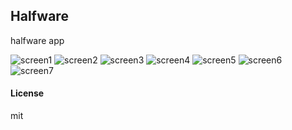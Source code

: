 ## Halfware

halfware app

![screen1](https://github.com/user-attachments/assets/5ee1c6a7-bf03-4b58-8d12-2861b4eb48bf)
![screen2](https://github.com/user-attachments/assets/df12c7c1-3610-4674-a531-8b192a18e134)
![screen3](https://github.com/user-attachments/assets/f80c1470-1537-4b3d-834d-5a40ea708b2e)
![screen4](https://github.com/user-attachments/assets/26771f94-9c73-41b5-95cd-b2b2426bebde)
![screen5](https://github.com/user-attachments/assets/201f76bf-f243-4dd8-8ff5-b379e62fc1e5)
![screen6](https://github.com/user-attachments/assets/60e67352-b986-4a5c-8285-269ed5b3a745)
![screen7](https://github.com/user-attachments/assets/941000ce-fec3-49d6-9ee7-cf1017519521)

#### License

mit
